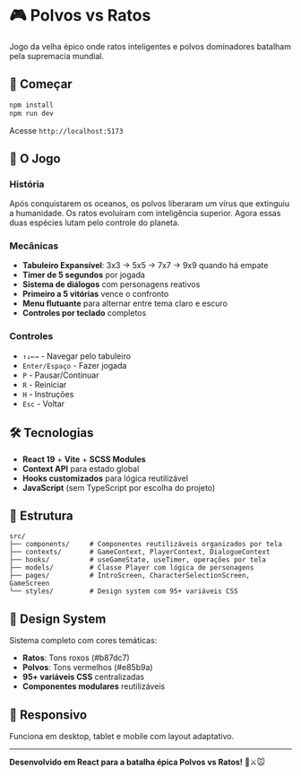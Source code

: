 # 🎮 Polvos vs Ratos

Jogo da velha épico onde ratos inteligentes e polvos dominadores batalham pela supremacia mundial.

## 🚀 Começar

```bash
npm install
npm run dev
```

Acesse `http://localhost:5173`

## 🎯 O Jogo

### História

Após conquistarem os oceanos, os polvos liberaram um vírus que extinguiu a humanidade. Os ratos evoluíram com inteligência superior. Agora essas duas espécies lutam pelo controle do planeta.

### Mecânicas

- **Tabuleiro Expansível**: 3x3 → 5x5 → 7x7 → 9x9 quando há empate
- **Timer de 5 segundos** por jogada
- **Sistema de diálogos** com personagens reativos
- **Primeiro a 5 vitórias** vence o confronto
- **Menu flutuante** para alternar entre tema claro e escuro
- **Controles por teclado** completos

### Controles

- `↑↓←→` - Navegar pelo tabuleiro
- `Enter/Espaço` - Fazer jogada
- `P` - Pausar/Continuar
- `R` - Reiniciar
- `H` - Instruções
- `Esc` - Voltar

## 🛠️ Tecnologias

- **React 19** + **Vite** + **SCSS Modules**
- **Context API** para estado global
- **Hooks customizados** para lógica reutilizável
- **JavaScript** (sem TypeScript por escolha do projeto)

## 📁 Estrutura

```
src/
├── components/     # Componentes reutilizáveis organizados por tela
├── contexts/       # GameContext, PlayerContext, DialogueContext
├── hooks/          # useGameState, useTimer, operações por tela
├── models/         # Classe Player com lógica de personagens
├── pages/          # IntroScreen, CharacterSelectionScreen, GameScreen
└── styles/         # Design system com 95+ variáveis CSS
```

## 🎨 Design System

Sistema completo com cores temáticas:

- **Ratos**: Tons roxos (#b87dc7)
- **Polvos**: Tons vermelhos (#e85b9a)
- **95+ variáveis CSS** centralizadas
- **Componentes modulares** reutilizáveis

## 📱 Responsivo

Funciona em desktop, tablet e mobile com layout adaptativo.

---

**Desenvolvido em React para a batalha épica Polvos vs Ratos!** 🐙⚔️🐭
